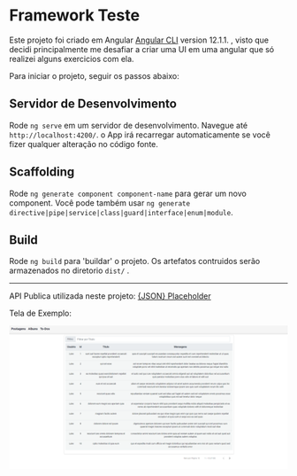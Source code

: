 # Framework Teste

Este projeto foi criado em Angular [Angular CLI](https://github.com/angular/angular-cli) version 12.1.1. , visto que decidi principalmente me desafiar a criar uma UI em uma angular que só realizei alguns exercicios com ela.

Para iniciar o projeto, seguir os passos abaixo:
## Servidor de Desenvolvimento

Rode `ng serve` em um servidor de desenvolvimento. Navegue até `http://localhost:4200/`. o App irá recarregar automaticamente se você fizer qualquer alteração no código fonte.

## Scaffolding

Rode `ng generate component component-name` para gerar um novo component. Você pode também usar `ng generate directive|pipe|service|class|guard|interface|enum|module`.

## Build

Rode `ng build` para 'buildar' o projeto.  Os artefatos contruidos serão armazenados no diretorio `dist/` .

<hr>

API Publica utilizada neste projeto: [{JSON} Placeholder](https://jsonplaceholder.typicode.com)

Tela de Exemplo:

![image](./src/assets/example.png)
